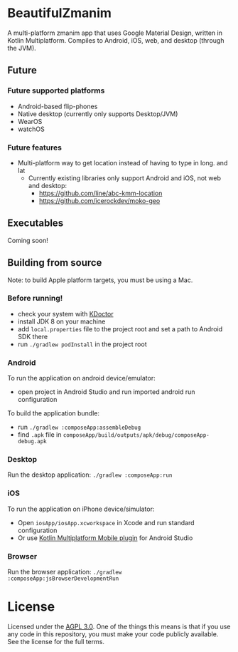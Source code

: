 # BeautifulZmanim
A multi-platform zmanim app that uses Google Material Design, written in Kotlin Multiplatform. Compiles to Android, iOS, web, and desktop (through the JVM).

## Future 
### Future supported platforms 
 - Android-based flip-phones
 - Native desktop (currently only supports Desktop/JVM)
 - WearOS
 - watchOS
### Future features
 - Multi-platform way to get location instead of having to type in long. and lat
   - Currently existing libraries only support Android and iOS, not web and desktop:
     - https://github.com/line/abc-kmm-location
     - https://github.com/icerockdev/moko-geo

## Executables

Coming soon!

## Building from source
Note: to build Apple platform targets, you must be using a Mac.

### Before running!
 - check your system with [KDoctor](https://github.com/Kotlin/kdoctor)
 - install JDK 8 on your machine
 - add `local.properties` file to the project root and set a path to Android SDK there
 - run `./gradlew podInstall` in the project root

### Android
To run the application on android device/emulator:  
 - open project in Android Studio and run imported android run configuration

To build the application bundle:
 - run `./gradlew :composeApp:assembleDebug`
 - find `.apk` file in `composeApp/build/outputs/apk/debug/composeApp-debug.apk`

### Desktop
Run the desktop application: `./gradlew :composeApp:run`

### iOS
To run the application on iPhone device/simulator:
 - Open `iosApp/iosApp.xcworkspace` in Xcode and run standard configuration
 - Or use [Kotlin Multiplatform Mobile plugin](https://plugins.jetbrains.com/plugin/14936-kotlin-multiplatform-mobile) for Android Studio

### Browser
Run the browser application: `./gradlew :composeApp:jsBrowserDevelopmentRun`

# License
Licensed under the [AGPL 3.0](https://www.gnu.org/licenses/agpl-3.0.en.html). One of the things this means is that if you use any code in this repository, you must make your code publicly available. See the license for the full terms.

